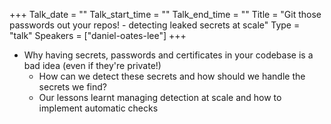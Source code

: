 +++
Talk_date = ""
Talk_start_time = ""
Talk_end_time = ""
Title = "Git those passwords out your repos! - detecting leaked secrets at scale"
Type = "talk"
Speakers = ["daniel-oates-lee"]
+++


* Why having secrets, passwords and certificates in your codebase is a bad idea (even if they're private!)
    * How can we detect these secrets and how should we handle the secrets we find?
    * Our lessons learnt managing detection at scale and how to implement automatic checks 
